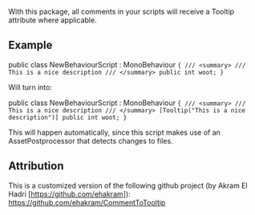 With this package, all comments in your scripts will receive a Tooltip attribute where applicable.

## Example

public class NewBehaviourScript : MonoBehaviour
`{
    /// <summary>
    /// This is a nice description
    /// </summary>
    public int woot;
}`

Will turn into:

public class NewBehaviourScript : MonoBehaviour
`{
    /// <summary>
    /// This is a nice description
    /// </summary>
    [Tooltip("This is a nice description")]
    public int woot;
}`

This will happen automatically, since this script makes use of an AssetPostprocessor that detects changes to files.

## Attribution

This is a customized version of the following github project (by Akram El Hadri [https://github.com/ehakram]): https://github.com/ehakram/CommentToTooltip